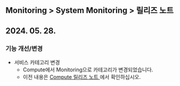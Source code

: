 ## Monitoring > System Monitoring > 릴리즈 노트

## 2024. 05. 28.
### 기능 개선/변경
* 서비스 카테고리 변경
    * Compute에서 Monitoring으로 카테고리가 변경되었습니다.
    * 이전 내용은 [Compute 릴리즈 노트 ](/en/Compute/Compute/ko/release-notes/)에서 확인하십시오.
